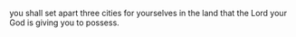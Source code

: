 you shall set apart three cities for yourselves in the land that the Lord your God is giving you to possess.
